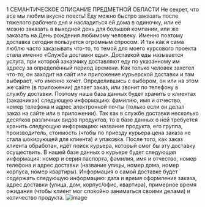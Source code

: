 1	СЕМАНТИЧЕСКОЕ ОПИСАНИЕ ПРЕДМЕТНОЙ ОБЛАСТИ
Не секрет, что все мы любим вкусно поесть! Еду можно быстро заказать после тяжелого рабочего дня и насладиться ей дома в одиночку,
или её можно заказать в выходной день для большой компании, или же заказать на День рождения любимому человеку.
Именно поэтому доставка сегодня пользуется огромным спросом. И так как я сама люблю часто заказывать что-то, 
то темой для моего курсового проекта стала именно «Служба доставки еды».
Доставкой еды называется услуга, при которой заказчику доставляют еду по указанному им адресу за определённый период времени.
Как только человек захотел что-то, он заходит на сайт или приложение курьерской доставки и там выбирает, что именно хочет.
Определившись с выбором, он или на этом же сайте (в приложении) делает заказ, или звонит по телефону в службу доставки.
Поэтому наша база данных будет хранить о клиентах (заказчиках) следующую информацию: фамилию, имя и отчество,
номер телефона и адрес электронной почты (только если он делал заказ на сайте или в приложении).
Так как в службе доставки несколько десятков различных видов продуктов, то в базе данных о ней требуется хранить следующую информацию: название продукта,
его группа, производитель, стоимость (чтобы по приезду курьера цена заказа не стала шокирующей для клиента) и упаковка.
После того, как заказ клиента обработан, идёт поиск курьера, который смог бы эту доставку осуществить. 
В нашей базе данных о курьере будет следующая информация: номер и серия паспорта, фамилия, имя и отчество,
номер телефона и адрес доставки (название улицы, номер дома, номер корпуса, номер квартиры).
Информация о самой доставке будет содержать следующую информацию: дата и время оформления заказа, 
адрес доставки (улица, дом, корпус/офис, квартира), примерное время ожидания (чтобы клиент мог спокойно заниматься своими делами) и количество продукта. 
![image](https://user-images.githubusercontent.com/105660089/195510496-ef00246b-ec92-49e7-99b1-13d893b08d00.png)
